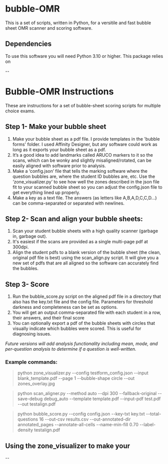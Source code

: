 # bubble-OMR
This is a set of scripts, written in Python, for a versitile and fast bubble sheet OMR scanner and scoring software.

[image]: src="https://github.com/navarrew/bubble-OMR/tree/main/images/top.png

## Dependencies
To use this software you will need Python 3.10 or higher.  This package relies on 

--

# Bubble-OMR Instructions
These are instructions for a set of bubble-sheet scoring scripts for multiple choice exams.

## Step 1- Make your bubble sheet
1.	Make your bubble sheet as a pdf file.  I provide templates in the 'bubble forms' folder.  I used Affinity Designer, but any software could work as long as it exports your bubble sheet as a pdf. 
2.  It’s a good idea to add landmarks called ARUCO markers to it so the scans, which can be wonky and slightly misaligned/rotated, can be easily aligned with software prior to analysis.
2.	Make a ‘config.json’ file that tells the marking software where the question bubbles are, where the student ID bubbles are, etc.  Use the ‘zone_visualizer.py’ to see how well the zones described in the json file fit to your scanned bubble sheet so you can adjust the config.json file to get everything lined up properly.
3.	Make a key as a text file.  The answers (as letters like A,B,A,D,C,C,D...) can be comma-separated or separated with newlines.

## Step 2- Scan and align your bubble sheets:
1.	Scan your student bubble sheets with a high quality scanner (garbage in, garbage out).  
2.  It's easiest if the scans are provided as a single multi-page pdf at 300dpi.
2.	Align the student pdfs to a blank version of the bubble sheet (the clean, original pdf file is best) using the scan_align.py script.  It will give you a new set of pdfs that are all aligned so the software can accurately find the bubbles.

## Step 3- Score 
1.	Run the bubble_score.py script on the aligned pdf file in a directory that also has the key.txt file and the config file.  Parameters for threshold darkness and completeness can be set as options.
2.  You will get an output comma-separated file with each student in a row, their answers, and their final score
3.  You can optionally export a pdf of the bubble sheets with circles that visually indicate which bubbles were scored.  This is useful for diagnosing issues.

<i>Future versions will add analysis functionality including mean, mode, and per-question analysis to determine if a question is well-written.</i>

### Example commands:

> python zone_visualizer.py --config testform_config.json --input blank_template.pdf --page 1 --bubble-shape circle --out zones_overlay.jpg

> python scan_aligner.py --method auto --dpi 300 --fallback-original --save-debug debug_auto --template template.pdf --input-pdf test.pdf --out testalign.pdf

> python bubble_score.py --config config.json --key-txt key.txt --total-questions 16 --out-csv results.csv --out-annotated-dir annotated_pages --annotate-all-cells --name-min-fill 0.70  --label-density testalign.pdf


## Using the zone_visualizer to make your
--